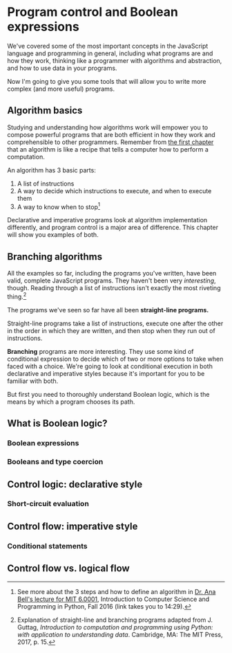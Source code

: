 # Program control and Boolean expressions

We've covered some of the most important concepts in the JavaScript language and programming in general, including what programs are and how they work, thinking like a programmer with algorithms and abstraction, and how to use data in your programs.

Now I'm going to give you some tools that will allow you to write more complex (and more useful) programs.

## Algorithm basics

Studying and understanding how algorithms work will empower you to compose powerful programs that are both efficient in how they work and comprehensible to other programmers. Remember from [the first chapter](./0-getting-started.md) that an algorithm is like a recipe that tells a computer how to perform a computation.

An algorithm has 3 basic parts:

1. A list of instructions
2. A way to decide which instructions to execute, and when to execute them
3. A way to know when to stop[^1]

Declarative and imperative programs look at algorithm implementation differently, and program control is a major area of difference. This chapter will show you examples of both.

## Branching algorithms

All the examples so far, including the programs you've written, have been valid, complete JavaScript programs. They haven't been very _interesting_, though. Reading through a list of instructions isn't exactly the most riveting thing.[^2]

The programs we've seen so far have all been **straight-line programs.**

Straight-line programs take a list of instructions, execute one after the other in the order in which they are written, and then stop when they run out of instructions.

**Branching** programs are more interesting. They use some kind of conditional expression to decide which of two or more options to take when faced with a choice. We're going to look at conditional execution in both declarative and imperative styles because it's important for you to be familiar with both.

But first you need to thoroughly understand Boolean logic, which is the means by which a program chooses its path.

## What is Boolean logic?

### Boolean expressions

### Booleans and type coercion

## Control logic: declarative style

### Short-circuit evaluation

## Control flow: imperative style

### Conditional statements

## Control flow vs. logical flow

[^1]: See more about the 3 steps and how to define an algorithm in [Dr. Ana Bell's lecture for MIT 6.0001](https://youtu.be/nykOeWgQcHM?t=869), Introduction to Computer Science and Programming in Python, Fall 2016 (link takes you to 14:29).

[^2]: Explanation of straight-line and branching programs adapted from J. Guttag, _Introduction to computation and programming using Python: with application to understanding data_. Cambridge, MA: The MIT Press, 2017, p. 15.
